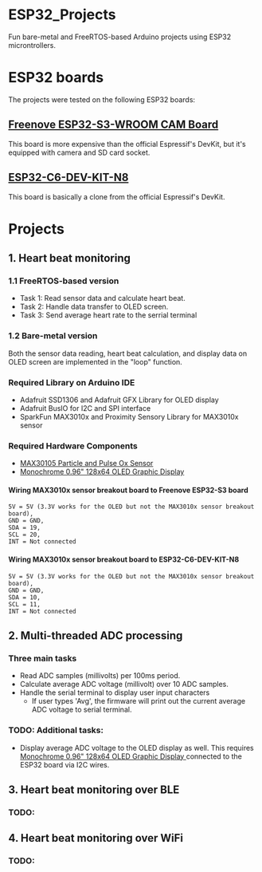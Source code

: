 # ESP32_Projects
Fun bare-metal and FreeRTOS-based Arduino projects using ESP32 microntrollers.

# ESP32 boards
The projects were tested on the following ESP32 boards:

## [Freenove ESP32-S3-WROOM CAM Board](https://store.freenove.com/products/fnk0085)
This board is more expensive than the official Espressif's DevKit, but it's equipped with camera and SD card socket.


## [ESP32-C6-DEV-KIT-N8](https://www.waveshare.com/wiki/ESP32-C6-DEV-KIT-N8)
This board is basically a clone from the official Espressif's DevKit.

# Projects
## 1. Heart beat monitoring
### 1.1 FreeRTOS-based version
- Task 1: Read sensor data and calculate heart beat.
- Task 2: Handle data transfer to OLED screen.
- Task 3: Send average heart rate to the serrial terminal

### 1.2 Bare-metal version
Both the sensor data reading, heart beat calculation, and display data on OLED screen are implemented in the "loop" function.

### Required Library on Arduino IDE
- Adafruit SSD1306 and Adafruit GFX Library for OLED display
- Adafruit BusIO for I2C and SPI interface
- SparkFun MAX3010x and Proximity Sensory Library for MAX3010x sensor

### Required Hardware Components
- [MAX30105 Particle and Pulse Ox Sensor](https://learn.sparkfun.com/tutorials/max30105-particle-and-pulse-ox-sensor-hookup-guide/all#:~:text=This%20example%20runs%20a%20filter,average%20heart%20rate%20(BPM).)
- [Monochrome 0.96" 128x64 OLED Graphic Display ](https://www.adafruit.com/product/326)

#### Wiring MAX3010x sensor breakout board to Freenove ESP32-S3 board
    5V = 5V (3.3V works for the OLED but not the MAX3010x sensor breakout board),
    GND = GND,
    SDA = 19,
    SCL = 20,
    INT = Not connected

#### Wiring MAX3010x sensor breakout board to ESP32-C6-DEV-KIT-N8
    5V = 5V (3.3V works for the OLED but not the MAX3010x sensor breakout board),
    GND = GND,
    SDA = 10,
    SCL = 11,
    INT = Not connected


## 2. Multi-threaded ADC processing
### Three main tasks
- Read ADC samples (millivolts) per 100ms period.
- Calculate average ADC voltage (millivolt) over 10 ADC samples.
- Handle the serial terminal to display user input characters
  - If user types 'Avg', the firmware will print out the current average ADC voltage to serial terminal.

### TODO: Additional tasks:
- Display average ADC voltage to the OLED display as well. This requires [Monochrome 0.96" 128x64 OLED Graphic Display ](https://www.adafruit.com/product/326) connected to the ESP32 board via I2C wires.

## 3. Heart beat monitoring over BLE
### TODO:

## 4. Heart beat monitoring over WiFi
### TODO:
